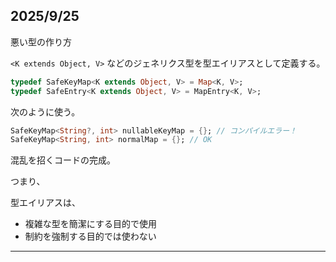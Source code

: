 ## 2025/9/25

悪い型の作り方

`<K extends Object, V>` などのジェネリクス型を型エイリアスとして定義する。

```dart
typedef SafeKeyMap<K extends Object, V> = Map<K, V>;
typedef SafeEntry<K extends Object, V> = MapEntry<K, V>;
```

次のように使う。

```dart
SafeKeyMap<String?, int> nullableKeyMap = {}; // コンパイルエラー！
SafeKeyMap<String, int> normalMap = {}; // OK
```

混乱を招くコードの完成。

つまり、

型エイリアスは、
- 複雑な型を簡潔にする目的で使用
- 制約を強制する目的では使わない

---